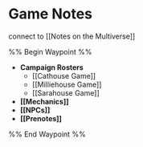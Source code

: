 # Game Notes
connect to [[Notes on the Multiverse]]

%% Begin Waypoint %%
- **Campaign Rosters**
	- [[Cathouse Game]]
	- [[Milliehouse Game]]
	- [[Sarahouse Game]]
- **[[Mechanics]]**
- **[[NPCs]]**
- **[[Prenotes]]**

%% End Waypoint %%